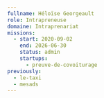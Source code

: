 ```yaml
---
fullname: Héloïse Georgeault
role: Intrapreneuse
domaine: Intraprenariat
missions:
  - start: 2020-09-02
    end: 2026-06-30
    status: admin
    startups:
      - preuve-de-covoiturage
previously:
  - le-taxi
  - mesads
---
```

